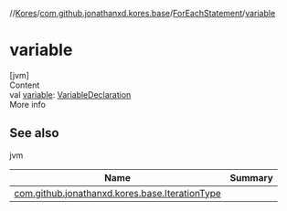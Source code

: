 //[Kores](../../index.md)/[com.github.jonathanxd.kores.base](../index.md)/[ForEachStatement](index.md)/[variable](variable.md)



# variable  
[jvm]  
Content  
val [variable](variable.md): [VariableDeclaration](../-variable-declaration/index.md)  
More info  


## See also  
  
jvm  
  
|  Name|  Summary| 
|---|---|
| <a name="com.github.jonathanxd.kores.base/ForEachStatement/variable/#/PointingToDeclaration/"></a>[com.github.jonathanxd.kores.base.IterationType](../-iteration-type/index.md)| <a name="com.github.jonathanxd.kores.base/ForEachStatement/variable/#/PointingToDeclaration/"></a>
  
  



